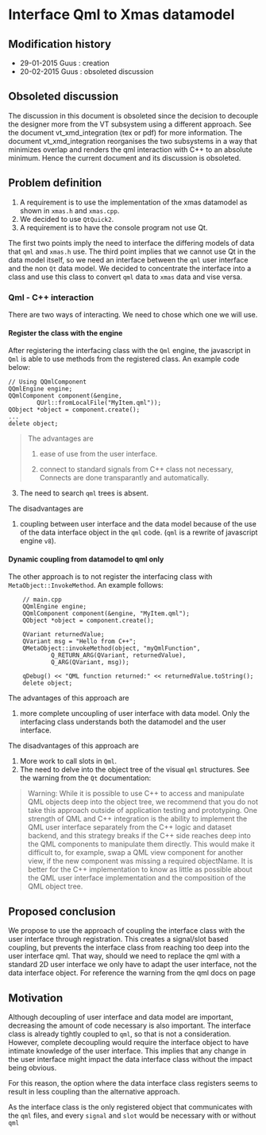 # Interface Qml to Xmas datamodel

## Modification history

* 29-01-2015 Guus : creation
* 20-02-2015 Guus : obsoleted discussion

## Obsoleted discussion

The discussion in this document is obsoleted since the decision to
decouple the designer more from the VT subsystem using a different 
approach. See the document vt_xmd_integration (tex or pdf) for more
information. The document vt_xmd_integration reorganises the two subsystems
in a way that minimizes overlap and renders the qml interaction with 
C++ to an absolute minimum. Hence the current document and its discussion
is obsoleted.

## Problem definition

1. A requirement is to use the implementation of the xmas datamodel
as shown in `xmas.h` and `xmas.cpp`. 
2. We decided to use `QtQuick2`. 
3. A requirement is to have the console program not use Qt.

The first two points imply the need to interface the differing
models of data that `qml` and `xmas.h` use. The third point 
implies that we cannot use Qt in the data model itself, so 
we need an interface between the `qml` user interface and the
non `Qt` data model. We decided to concentrate the interface
into a class and use this class to convert `qml` data to `xmas`
data and vise versa.

### Qml - C++ interaction

There are two ways of interacting. We need to chose which one we
will use.

#### Register the class with the engine

After registering the interfacing class with the `Qml` engine, the javascript in
`Qml` is able to use methods from the registered class. An example code below:

~~~~~~~~~~~~~~~~~~~~~~~
// Using QQmlComponent
QQmlEngine engine;
QQmlComponent component(&engine,
        QUrl::fromLocalFile("MyItem.qml"));
QObject *object = component.create();
...
delete object;
~~~~~~~~~~~~~~~~~~~~~~~



> The advantages are 
> 
> 1. ease of use from the user interface. 
> 
> 2. connect to standard signals from C++ class not necessary,
	Connects are done transparantly and automatically.

  3. The need to search `qml` trees is absent.


The disadvantages are 

1. coupling between user interface and the data model because of the use
	of the data interface object in the `qml` code. (`qml` is a rewrite of 
	javascript engine `v8`).

#### Dynamic coupling from datamodel to qml only

The other approach is to not register the interfacing class with
`MetaObject::InvokeMethod`. An example follows:

~~~~~~~~~~~~~~~~~
	// main.cpp
	QQmlEngine engine;
	QQmlComponent component(&engine, "MyItem.qml");
	QObject *object = component.create();

	QVariant returnedValue;
	QVariant msg = "Hello from C++";
	QMetaObject::invokeMethod(object, "myQmlFunction",
        	Q_RETURN_ARG(QVariant, returnedValue),
	        Q_ARG(QVariant, msg));

	qDebug() << "QML function returned:" << returnedValue.toString();
	delete object;
~~~~~~~~~~~~~~~~~

>

The advantages of this approach are

1. more complete uncoupling of user interface with data model. Only the
interfacing class understands both the datamodel and the user interface.

The disadvantages of this approach are

1. More work to call slots in `Qml`.
2. The need to delve into the object tree of the visual `qml` structures.
   See the warning from the `Qt` documentation:

>
> Warning: While it is possible to use C++ to access and manipulate QML objects deep into the
> object tree, we recommend that you do not take this approach outside of application testing 
> and prototyping. One strength of QML and C++ integration is the ability to implement the QML 
> user interface separately from the C++ logic and dataset backend, and this strategy breaks if
>  the C++ side reaches deep into the QML components to manipulate them directly. This would make 
> it difficult to, for example, swap a QML view component for another view, if the new component 
> was missing a required objectName. It is better for the C++ implementation to know as little as 
> possible about the QML user interface implementation and the composition of the QML object tree.
>



## Proposed conclusion

We propose to use the approach of coupling the interface class with the user interface
through registration. This creates a signal/slot based coupling, but
prevents the interface class from reaching too deep into the user interface
qml. That way, should we need to replace the qml with a standard 2D user interface
we only have to adapt the user interface, not the data interface object. For
reference the warning from the qml docs on page 



## Motivation

Although decoupling of user interface and data model are important, decreasing
the amount of code necessary is also important. The interface class is already 
tightly coupled to `qml`, so that is not a consideration. However, complete decoupling 
would require the interface object to have intimate knowledge of the user interface.
This implies that any change in the user interface might impact the data interface class
without the impact being obvious. 

For this reason, the option where the data interface class registers seems to result
in less coupling than the alternative approach.

As the interface class is the only
registered object that communicates with the `qml` files, and every `signal` and `slot`
would be necessary with or without `qml`

